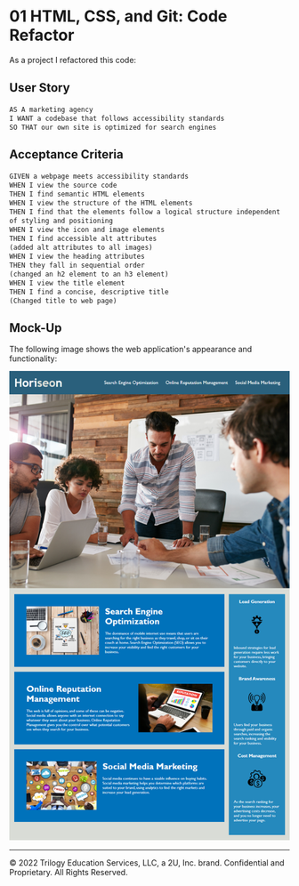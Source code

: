 # 01 HTML, CSS, and Git: Code Refactor

As a project I refactored this code:

## User Story

```
AS A marketing agency
I WANT a codebase that follows accessibility standards
SO THAT our own site is optimized for search engines
```

## Acceptance Criteria

```
GIVEN a webpage meets accessibility standards
WHEN I view the source code
THEN I find semantic HTML elements
WHEN I view the structure of the HTML elements
THEN I find that the elements follow a logical structure independent of styling and positioning
WHEN I view the icon and image elements
THEN I find accessible alt attributes 
(added alt attributes to all images)
WHEN I view the heading attributes
THEN they fall in sequential order 
(changed an h2 element to an h3 element)
WHEN I view the title element
THEN I find a concise, descriptive title 
(Changed title to web page)
```

## Mock-Up

The following image shows the web application's appearance and functionality:

![The Horiseon webpage includes a navigation bar, a header image, and cards with text and images at the bottom of the page.](./Assets/01-html-css-git-homework-demo.png)

---
© 2022 Trilogy Education Services, LLC, a 2U, Inc. brand. Confidential and Proprietary. All Rights Reserved.
